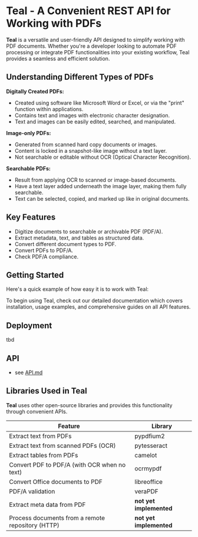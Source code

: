 # Teal - A Convenient REST API for Working with PDFs

**Teal** is a versatile and user-friendly API designed to simplify working with PDF documents. Whether you're a
developer looking to automate PDF processing or integrate PDF functionalities into your existing workflow, Teal provides
a seamless and efficient solution.

## Understanding Different Types of PDFs

**Digitally Created PDFs:**

- Created using software like Microsoft Word or Excel, or via the "print" function within applications.
- Contains text and images with electronic character designation.
- Text and images can be easily edited, searched, and manipulated.

**Image-only PDFs:**

- Generated from scanned hard copy documents or images.
- Content is locked in a snapshot-like image without a text layer.
- Not searchable or editable without OCR (Optical Character Recognition).

**Searchable PDFs:**

- Result from applying OCR to scanned or image-based documents.
- Have a text layer added underneath the image layer, making them fully searchable.
- Text can be selected, copied, and marked up like in original documents.

## Key Features

- Digitize documents to searchable or archivable PDF (PDF/A).
- Extract metadata, text, and tables as structured data.
- Convert different document types to PDF.
- Convert PDFs to PDF/A.
- Check PDF/A compliance.

## Getting Started

Here's a quick example of how easy it is to work with Teal:

To begin using Teal, check out our detailed documentation which covers installation, usage examples, and comprehensive
guides on all API features.

## Deployment

tbd

## API

- see [API.md](doc/API.md)

## Libraries Used in Teal

**Teal** uses other open-source libraries and provides this functionality through convenient APIs.

| Feature                                           | Library                 |
|---------------------------------------------------|-------------------------|
| Extract text from PDFs                            | pypdfium2               |
| Extract text from scanned PDFs (OCR)              | pytesseract             |
| Extract tables from PDFs                          | camelot                 |
| Convert PDF to PDF/A (with OCR when no text)      | ocrmypdf                |
| Convert Office documents to PDF                   | libreoffice             |
| PDF/A validation                                  | veraPDF                 |
| Extract meta data from PDF                        | **not yet implemented** |
| Process documents from a remote repository (HTTP) | **not yet implemented** |



